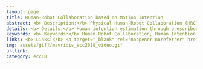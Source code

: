 ```yaml
---
layout: page
title: Human-Robot Collaboration based on Motion Intention
abstract: <b> Description:</b> Physical Human-Robot Collaboration (HRC) scheme with adaptive impedance control under unknown robot dynamics.
details: <b> Details:</b> Human intention estimation through prescribed performance adaptive estimation law. No explicit communication, use of position, velocity and force/torque feedback. 
keywords: <b> Keywords:</b> Human-Robot Collaboration, Human Intention Estimation, Prescribed Performance Control. 
links: <b> Links:</b> <a target="_blank" rel="noopener noreferrer" href="https://ieeexplore.ieee.org/stamp/stamp.jsp?arnumber=8550610&tag=1">(ECC18)</a> 
img: assets/giff/mavridis_ecc2018_video.gif
urllink: 
category: ecc18
---
```

